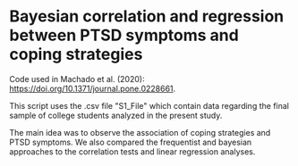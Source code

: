 # Bayesian correlation and regression between PTSD symptoms and coping strategies

Code used in Machado et al. (2020): https://doi.org/10.1371/journal.pone.0228661.

This script uses the .csv file "S1_File" which contain data regarding the final sample of college students analyzed in the present study.

The main idea was to observe the association of coping strategies and PTSD symptoms.
We also compared the frequentist and bayesian approaches to the correlation tests and linear regression analyses.
